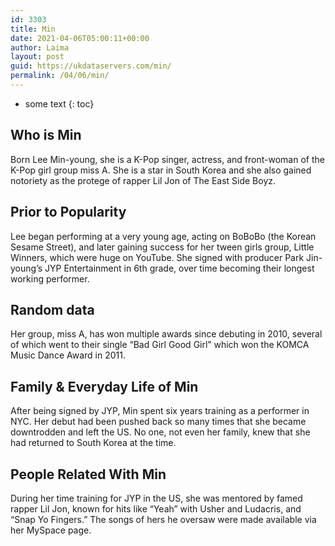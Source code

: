 ```yaml
---
id: 3303
title: Min
date: 2021-04-06T05:00:11+00:00
author: Laima
layout: post
guid: https://ukdataservers.com/min/
permalink: /04/06/min/
---
```


* some text
{: toc}


## Who is Min
                  
                  
                  
Born Lee Min-young, she is a K-Pop singer, actress, and front-woman of the K-Pop girl group miss A. She is a star in South Korea and she also gained notoriety as the protege of rapper Lil Jon of The East Side Boyz.
                  
              
            
              
            
                
                
                
## Prior to Popularity
                  
                  
                  
Lee began performing at a very young age, acting on BoBoBo (the Korean Sesame Street), and later gaining success for her tween girls group, Little Winners, which were huge on YouTube. She signed with producer Park Jin-young&#8217;s JYP Entertainment in 6th grade, over time becoming their longest working performer.
                  
              
            
              
            
                
                
                
## Random data
                  
                  
                  
Her group, miss A, has won multiple awards since debuting in 2010, several of which went to their single &#8220;Bad Girl Good Girl&#8221; which won the KOMCA Music Dance Award in 2011.
                  
              
            
              
            
                
                
                
## Family & Everyday Life of Min
                  
                  
                  
After being signed by JYP, Min spent six years training as a performer in NYC. Her debut had been pushed back so many times that she became downtrodden and left the US. No one, not even her family, knew that she had returned to South Korea at the time.
                  
              
            
              
            
                
                
                
## People Related With Min
                  
                  
                  
During her time training for JYP in the US, she was mentored by famed rapper Lil Jon, known for hits like &#8220;Yeah&#8221; with Usher and Ludacris, and &#8220;Snap Yo Fingers.&#8221; The songs of hers he oversaw were made available via her MySpace page.
                  
              
            
              
            
                
              
            
              
              
            
            
              
            
          
          
          
